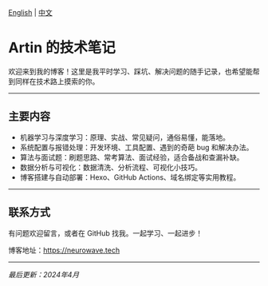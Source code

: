 [English](./README.md) | [中文](./README_CN.md)

# Artin 的技术笔记

欢迎来到我的博客！这里是我平时学习、踩坑、解决问题的随手记录，也希望能帮到同样在技术路上摸索的你。

---

## 主要内容

- 机器学习与深度学习：原理、实战、常见疑问，通俗易懂，能落地。
- 系统配置与报错处理：开发环境、工具配置、遇到的奇葩 bug 和解决办法。
- 算法与面试题：刷题思路、常考算法、面试经验，适合备战和查漏补缺。
- 数据分析与可视化：数据清洗、分析流程、可视化小技巧。
- 博客搭建与自动部署：Hexo、GitHub Actions、域名绑定等实用教程。

---

## 联系方式

有问题欢迎留言，或者在 GitHub 找我。一起学习、一起进步！

博客地址：https://neurowave.tech

---

*最后更新：2024年4月*
